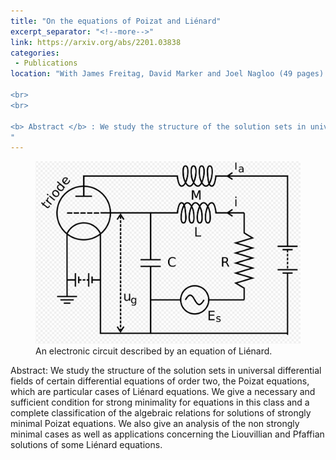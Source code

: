 ```yaml
---
title: "On the equations of Poizat and Liénard"
excerpt_separator: "<!--more-->"
link: https://arxiv.org/abs/2201.03838
categories:
 - Publications
location: "With James Freitag, David Marker and Joel Nagloo (49 pages).  To appear in International Mathematics Research Notices, 2022.

<br>
<br>

<b> Abstract </b> : We study the structure of the solution sets in universal differential fields of certain differential equations of order two, the Poizat equations, which are particular cases of Liénard equations. We give a necessary and sufficient condition for strong minimality for equations in this class and a complete classification of the algebraic relations for solutions of strongly minimal Poizat equations. We also give an analysis of the non strongly minimal cases as well as applications concerning the Liouvillian and Pfaffian solutions of some Liénard equations.
"
---
```


<figure>
    <a href="/assets/images/vanderpol.png"><img src="/assets/images/vanderpol.png"></a>
    <figcaption>An electronic circuit described by an equation of Liénard. </figcaption>
</figure>

Abstract: We study the structure of the solution sets in universal differential fields of certain differential equations of order two, the Poizat equations, which are particular cases of Liénard equations. We give a necessary and sufficient condition for strong minimality for equations in this class and a complete classification of the algebraic relations for solutions of strongly minimal Poizat equations. We also give an analysis of the non strongly minimal cases as well as applications concerning the Liouvillian and Pfaffian solutions of some Liénard equations.